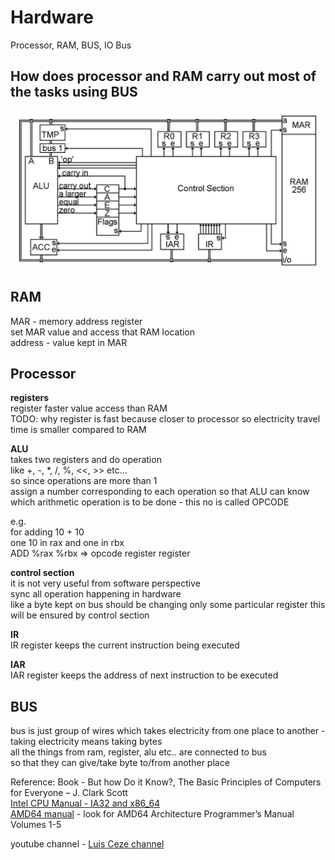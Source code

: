 # Hardware

Processor, RAM, BUS, IO Bus

## How does processor and RAM carry out most of the tasks using BUS 

![hardware in basic form](assets/hardware.png)

## RAM 

MAR - memory address register  
set MAR value and access that RAM location  
address - value kept in MAR  

## Processor

**registers**  
register faster value access than RAM   
TODO: why register is fast because closer to processor so electricity travel time is smaller compared to RAM  

**ALU**  
takes two registers and do operation   
like +, -, *, /, %, <<, >> etc...  
so since operations are more than 1  
assign a number corresponding to each operation so that ALU can know  
which arithmetic operation is to be done - this no is called OPCODE  

e.g.  
for adding 10 + 10  
one 10 in rax and one in rbx  
ADD %rax %rbx  => opcode register register  

**control section**  
it is not very useful from software perspective  
sync all operation happening in hardware  
like a byte kept on bus should be changing only some particular register this will be ensured by control section  

**IR**   
IR register keeps the current instruction being executed  

**IAR**   
IAR register keeps the address of next instruction to be executed  

## BUS
bus is just group of wires which takes electricity from one place to another - taking electricity means taking bytes  
all the things from ram, register, alu etc.. are connected to bus  
so that they can give/take byte to/from another place  


Reference:
Book - But how Do it Know?, The Basic Principles of Computers for Everyone – J. Clark Scott   
[Intel CPU Manual - IA32 and x86_64 ](https://software.intel.com/content/www/us/en/develop/articles/intel-sdm.html)  
[AMD64 manual](https://developer.amd.com/resources/developer-guides-manuals/) - look for AMD64 Architecture Programmer’s Manual Volumes 1-5  

youtube channel - [Luis Ceze channel](https://www.youtube.com/channel/UCmf3tLU4WzOnriEQXa638Bw)  





